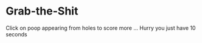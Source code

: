 # Grab-the-Shit
Click on poop appearing from holes to score more ... Hurry you just have 10 seconds 
